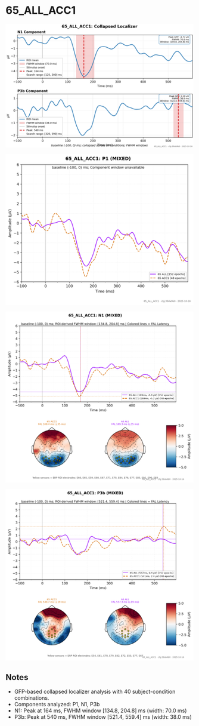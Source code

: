 # 65_ALL_ACC1

![figure](docs/assets/plots/65_ALL_ACC1/65_ALL_ACC1-collapsed_localizer.png)

![figure](docs/assets/plots/65_ALL_ACC1/65_ALL_ACC1-P1.png)

![figure](docs/assets/plots/65_ALL_ACC1/65_ALL_ACC1-N1.png)

![figure](docs/assets/plots/65_ALL_ACC1/65_ALL_ACC1-P3b.png)


## Notes

- GFP-based collapsed localizer analysis with 40 subject-condition combinations.
- Components analyzed: P1, N1, P3b
- N1: Peak at 164 ms, FWHM window [134.8, 204.8] ms (width: 70.0 ms)
- P3b: Peak at 540 ms, FWHM window [521.4, 559.4] ms (width: 38.0 ms)
